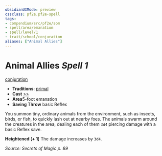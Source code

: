```yaml
---
obsidianUIMode: preview
cssclass: pf2e,pf2e-spell
tags:
- compendium/src/pf2e/som
- spell/area/emanation
- spell/level/1
- trait/school/conjuration
aliases: ["Animal Allies"]
---
```

# Animal Allies *Spell 1*   
[conjuration](conjuration.md)  

- **Traditions**: [primal](primal.md)
- **Cast** [>>](chapter-9-playing-the-game.md#Actions "Two-Action") 
- **Area**5-foot emanation
- **Saving Throw**  basic Reflex

You summon tiny, ordinary animals from the environment, such as insects, birds, or fish, to quickly lash out at nearby foes. The animals swarm around the creatures in the area, dealing each of them `3d4` piercing damage with a basic Reflex save.

**Heightened (+ 1)** The damage increases by `3d4`.

*Source: Secrets of Magic p. 89*